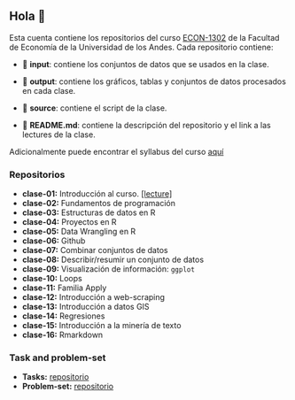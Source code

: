 ## Hola 👋

Esta cuenta contiene los repositorios del curso [ECON-1302](https://github.com/taller-r-202302) de la Facultad de Economía de la Universidad de los Andes. Cada repositorio contiene:

- :file_folder: **input**: contiene los conjuntos de datos que se usados en la clase.

- :file_folder: **output**: contiene los gráficos, tablas y conjuntos de datos procesados en cada clase. 

- :file_folder: **source**: contiene el script de la clase.

- :book: **README.md**: contiene la descripción del repositorio y el link a las lectures de la clase.

Adicionalmente puede encontrar el syllabus del curso [aquí](https://github.com/taller-r-202302/.github/blob/main/syllabus.pdf)

### Repositorios
- **clase-01:** Introducción al curso. [[lecture]](https://lectures-r.gitlab.io/uniandes-202302/clase-01/)
- **clase-02:** Fundamentos de programación 
- **clase-03:** Estructuras de datos en R 
- **clase-04:** Proyectos en R 
- **clase-05:** Data Wrangling en R 
- **clase-06:** Github
- **clase-07:** Combinar conjuntos de datos
- **clase-08:** Describir/resumir un conjunto de datos
- **clase-09:** Visualización de información: `ggplot`
- **clase-10:** Loops
- **clase-11:** Familia Apply
- **clase-12:** Introducción a web-scraping
- **clase-13:** Introducción a datos GIS
- **clase-14:** Regresiones 
- **clase-15:** Introducción a la minería de texto
- **clase-16:** Rmarkdown

### Task and problem-set

- **Tasks:** [repositorio](https://github.com/taller-r-202302/tasks)
- **Problem-set:** [repositorio](https://github.com/taller-r-202302/problem-sets)




